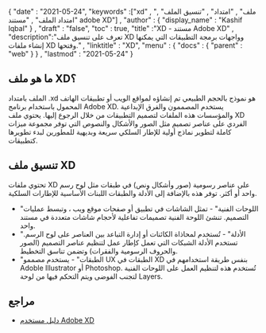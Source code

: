 {
  "date" : "2021-05-24",
  "keywords" :["xd" , "ملف" , "امتداد" , "تنسيق الملف" , "امتداد الملف" , "مستند adobe XD"] ,
  "author" : {
    "display_name" : "Kashif Iqbal"
} ,
  "draft" : "false",
  "toc" : true,
  "title" :"XD - مستند Adobe XD" ,
  "description":"تعرف على تنسيق ملف XD وواجهات برمجة التطبيقات التي يمكنها إنشاء ملفات XD وفتحها." ,
  "linktitle" : "XD",
  "menu" : {
    "docs" : {
      "parent" : "web"
}
} ,
  "lastmod" : "2021-05-24"
}

## ما هو ملف XD؟

الملف بامتداد .xd هو نموذج بالحجم الطبيعي تم إنشاؤه لمواقع الويب أو تطبيقات الهاتف المحمول باستخدام برنامج Adobe XD. يستخدم المصممون والفرق الإبداعية والمؤسسات هذه الملفات لتصميم التطبيقات من خلال الرجوع إليها. يحتوي ملف XD الفردي على عناصر تصميم مثل الصور والأشكال والنصوص التي توفر مجموعة ميزات كاملة لتطوير نماذج أولية للإطار السلكي سريعة وبديهية للمطورين لبدء تطويرها كتطبيقات.

## تنسيق ملف XD

تحتوي ملفات XD على عناصر رسومية (صور وأشكال ونص) في طبقات مثل لوح رسم واحد أو أكثر. توفر هذه بالإضافة إلى الأدلة والطبقات اللبنات الأساسية للإطارات السلكية.

* "اللوحات الفنية" - تمثل الشاشات في تطبيق أو صفحات موقع ويب ، وتبسط عمليات التصميم. تنشئ اللوحة الفنية تصميمات تفاعلية لأحجام شاشات متعددة في مستند واحد.
* "الأدلة" - تُستخدم لمحاذاة الكائنات أو إدارة التباعد بين العناصر على لوح الرسم. تستخدم الأدلة الشبكات التي تعمل كإطار عمل لتنظيم عناصر التصميم (الصور والحروف الرسومية والفقرات) وتضمن تناسق التخطيط.
* "الطبقات" - يستخدم مصممو UX الطبقات في XD بنفس طريقة استخدامهم في Adoble Illustrator أو Photoshop. تُستخدم هذه لتنظيم العمل على اللوحات الفنية لتجنب الفوضى ويتم التحكم فيها من لوحة Layers.

## مراجع

* [دليل مستخدم Adobe XD](https://helpx.adobe.com/xd/user-guide.html)

